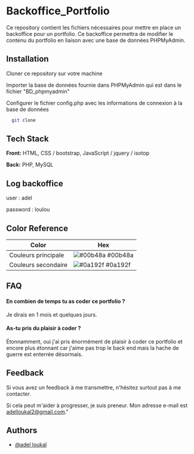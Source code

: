 
# Backoffice_Portfolio
Ce repository contient les fichiers nécessaires pour mettre en place un backoffice pour un portfolio. Ce backoffice permettra de modifier le contenu du portfolio en liaison avec une base de données PHPMyAdmin.




## Installation

Cloner ce repository sur votre machine

Importer la base de données fournie dans PHPMyAdmin qui est dans le fichier "BD_phpmyadmin"

Configurer le fichier config.php avec les informations de connexion à la base de données

```bash
  git clone 
```
    

## Tech Stack

**Front:** HTML, CSS / bootstrap, JavaScript / jquery / isotop

**Back:** PHP,
MySQL

## Log backoffice

user : adel 

password : loulou




## Color Reference

| Color             | Hex                                                                |
| ----------------- | ------------------------------------------------------------------ |
| Couleurs principale| ![#00b48a](https://via.placeholder.com/10/00b48a?text=+) #00b48a |
| Couleurs secondaire| ![#0a192f](https://via.placeholder.com/10/0a192f?text=+) #0a192f |




## FAQ

#### En combien de temps tu as coder ce portfolio ? 

Je dirais en 1 mois et quelques jours. 

#### As-tu pris du plaisir à coder ? 

Étonnamment, oui j'ai pris énormément de plaisir à coder ce portfolio et encore plus étonnant car j'aime pas trop le back end mais la hache de guerre est enterrée désormais. 
## Feedback

Si vous avez un feedback à me transmettre, n'hésitez surtout pas à me contacter. 

Si cela peut m'aider à progresser, je suis preneur. Mon adresse e-mail est adelloukal2@gmail.com."


## Authors

- [@adel loukal](https://github.com/adellkl)

